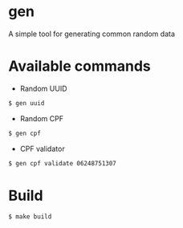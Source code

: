 # gen

A simple tool for generating common random data

# Available commands

- Random UUID

```sh
$ gen uuid
```

- Random CPF

```sh
$ gen cpf
```

- CPF validator

```sh
$ gen cpf validate 06248751307
```

# Build

```sh
$ make build
```

